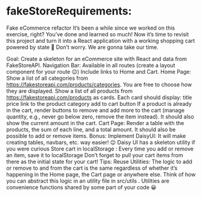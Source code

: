# fakeStoreRequirements:

Fake eCommerce refactor
It’s been a while since we worked on this exercise, right? You’ve done and learned so much! Now it’s time to revisit this project and turn it into a React application with a working shopping cart powered by state 💪 Don’t worry. We are gonna take our time.

Goal:
Create a skeleton for an eCommerce site with React and data from FakeStoreAPI.
Navigation Bar:
Available in all routes (create a layout component for your route 😉)
Include links to Home and Cart.
Home Page:
Show a list of all categories from https://fakestoreapi.com/products/categories. You are free to choose how they are displayed.
Show a list of all products from https://fakestoreapi.com/products as cards.
Each card should display:
title
price
link to the product category
add to cart button
If a product is already in the cart, render buttons to remove and add more to the cart (manage quantity, e.g., never go below zero, remove the item instead).
It should also show the current amount in the cart.
Cart Page:
Render a table with the products, the sum of each line, and a total amount.
It should also be possible to add or remove items.
Bonus:
Implement DaisyUI:
It will make creating tables, navbars, etc. way easier! 😉
Daisy UI has a skeleton utility if you were curious
Store cart in localStorage :
Every time you add or remove an item, save it to localStorage
Don’t forget to pull your cart items from there as the initial state for your cart!
Tips:
Reuse Utilities: The logic to add or remove to and from the cart is the same regardless of whether it’s happening in the Home page, the Cart page or anywhere else. Think of how you can abstract this logic in an utility file in src/utils . Utilities are convenience functions shared by some part of your code 😀